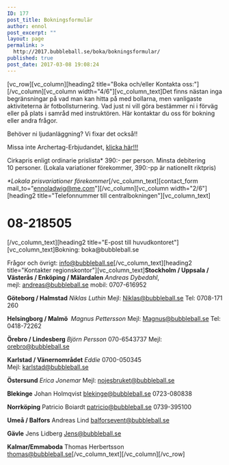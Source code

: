 ```yaml
---
ID: 177
post_title: Bokningsformulär
author: ennol
post_excerpt: ""
layout: page
permalink: >
  http://2017.bubbleball.se/boka/bokningsformular/
published: true
post_date: 2017-03-08 19:08:24
---
```

[vc_row][vc_column][heading2 title="Boka och/eller Kontakta oss:"][/vc_column][vc_column width="4/6"][vc_column_text]Det finns nästan inga begränsningar på vad man kan hitta på med bollarna, men vanligaste aktiviteterna är fotbollsturnering. Vad just ni vill göra bestämmer ni i förväg eller på plats i samråd med instruktören. Här kontaktar du oss för bokning eller andra frågor.

Behöver ni ljudanläggning? Vi fixar det också!!

Missa inte Archertag-Erbjudandet, <a href="http://www.bubbleball.se/erbjudanden/stockholm-26675760">klicka här!!!</a>

Cirkapris enligt ordinarie prislista* 390:- per person. Minsta debitering 10 personer.
(Lokala variationer förekommer, 390:-pp är nationellt riktpris)

<em>*Lokala prisvariationer förekommer</em>[/vc_column_text][contact_form mail_to="ennoladwig@me.com"][/vc_column][vc_column width="2/6"][heading2 title="Telefonnummer till centralbokningen"][vc_column_text]
<h1><strong>08-218505</strong></h1>
[/vc_column_text][heading2 title="E-post till huvudkontoret"][vc_column_text]Bokning:
boka@bubbleball.se

Frågor och övrigt:
info@bubbleball.se[/vc_column_text][heading2 title="Kontakter regionskontor"][vc_column_text]<strong>Stockholm / Uppsala / Västerås / Enköping / Mälardalen</strong>
<em>Andreas Dybedahl</em>,
mejl: andreas@bubbleball.se
mobil: 0707-616952

<strong>Göteborg / Halmstad</strong>
<em>Niklas Luthin</em>
Mejl: Niklas@bubbleball.se
Tel: 0708-171 260

<strong>Helsingborg / Malmö </strong>
<em>Magnus Pettersson</em>
Mejl: Magnus@bubbleball.se
Tel: 0418-72262

<strong>Örebro / Lindesberg</strong>
<em>Björn Persson</em>
070-6543737
Mejl: orebro@bubbleball.se

<strong>Karlstad / Vänernområdet</strong>
<em>Eddie</em>
0700-050345
Mejl: karlstad@bubbleball.se

<strong>Östersund</strong>
<i>Erica Jonemar
</i>Mejl: nojesbruket@bubbleball.se

<strong>Blekinge</strong>
Johan Holmqvist
blekinge@bubbleball.se
0723-080838

<strong>Norrköping</strong>
Patricio Boiardt
patricio@bubbleball.se
0739-395100

<strong>Umeå / Balfors</strong>
Andreas Lind
balforsevent@bubbleball.se

<strong>Gävle</strong>
Jens Lidberg
Jens@bubbleball.se

<strong>Kalmar/Emmaboda</strong>
Thomas Herbertsson
thomas@bubbleball.se[/vc_column_text][/vc_column][/vc_row]